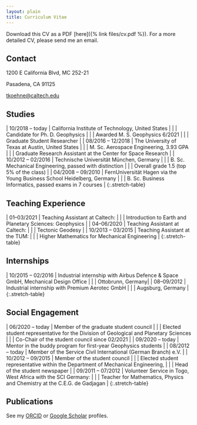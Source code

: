 ```yaml
---
layout: plain
title: Curriculum Vitae
---
```


Download this CV as a PDF [here]({% link files/cv.pdf %}).
For a more detailed CV, please send me an email.

## Contact

1200 E California Blvd, MC 252-21

Pasadena, CA 91125

tkoehne@caltech.edu

## Studies

| 10/2018 – today | California Institute of Technology, United States |
|  | Candidate for Ph. D. Geophysics |
|  | Awarded M. S. Geophysics 6/2021 |
|  | Graduate Student Researcher |
| 08/2016 – 12/2018 | The University of Texas at Austin, United States |
|  | M. Sc. Aerospace Engineering, 3.93 GPA |
|  | Graduate Research Assistant at the Center for Space Research |
| 10/2012 – 02/2016 | Technische Universität München, Germany |
|  | B. Sc. Mechanical Engineering, passed with distinction |
|  | Overall grade 1.5 (top 5% of the class) |
| 04/2008 – 09/2010 | FernUniversität Hagen via the Young Business School Heidelberg, Germany |
|  | B. Sc. Business Informatics, passed exams in 7 courses |
{:.stretch-table}

## Teaching Experience

| 01–03/2021 | Teaching Assistant at Caltech: |
|  | Introduction to Earth and Planetary Sciences: Geophysics |
| 04–06/2020 | Teaching Assistant at Caltech: |
|  | Tectonic Geodesy |
| 10/2013 – 03/2015 | Teaching Assistant at the TUM: |
|  | Higher Mathematics for Mechanical Engineering |
{:.stretch-table}

## Internships

| 10/2015 – 02/2016 | Industrial internship with Airbus Defence & Space GmbH, Mechanical Design Office |
|  | Ottobrunn, Germany|
| 08–09/2012 | Industrial internship with Premium Aerotec GmbH |
|  | Augsburg, Germany |
{:.stretch-table}

## Social Engagement

| 06/2020 – today | Member of the graduate student council |
|  | Elected student representative for the Division of Geological and Planetary Sciences |
|  | Co-Chair of the student council since 02/2021 |
| 09/2020 – today | Mentor in the buddy program for first-year Geophysics students |
| 08/2012 – today | Member of the Service Civil International (German Branch) e.V. |
| 10/2012 – 09/2015 | Member of the student council |
|  | Elected student representative within the Department of Mechanical Engineering, |
|  | Head of the student newspaper |
| 09/2011 – 07/2012 | Volunteer Service in Togo, West Africa with the SCI Germany: |
|  | Teacher for Mathematics, Physics and Chemistry at the C.E.G. de Gadjagan |
{:.stretch-table}

## Publications

See my [ORCID](https://orcid.org/0000-0002-8400-7255) or
[Google Scholar](https://scholar.google.com/citations?user=1Un3svkAAAAJ) profiles.
